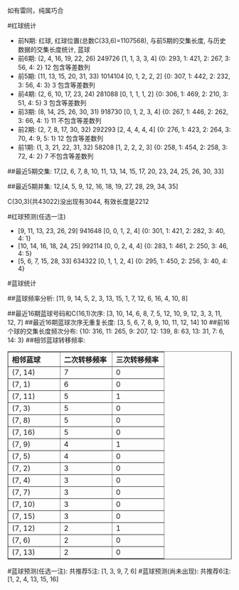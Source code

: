 <!-- 
.. title: 双色球2010066期(2010-06-10)数据分析报告
.. slug: slott-2010066-2010-06-10-report
.. date: 2010-06-11 08:00:00 UTC+08:00
.. tags: Lottery
.. link: 
.. description: 
.. type: text
-->

如有雷同，纯属巧合

<!-- TEASER_END-->

#红球统计

- 前N期: 红球, 红球位置(总数C(33,6)=1107568), 与前5期的交集长度, 与历史数据的交集长度统计, 蓝球
- 前6期: (2, 4, 16, 19, 22, 26) 249726 [1, 1, 3, 3, 4] {0: 293, 1: 421, 2: 267, 3: 56, 4: 2} 12 包含等差数列
- 前5期: (11, 13, 15, 20, 31, 33) 1014104 [0, 1, 2, 2, 2] {0: 307, 1: 442, 2: 232, 3: 56, 4: 3} 3 包含等差数列
- 前4期: (2, 6, 10, 17, 23, 24) 281088 [0, 1, 1, 1, 2] {0: 306, 1: 469, 2: 210, 3: 51, 4: 5} 3 包含等差数列
- 前3期: (8, 14, 25, 26, 30, 31) 918730 [0, 1, 2, 3, 4] {0: 267, 1: 446, 2: 262, 3: 66, 4: 1} 11 不包含等差数列
- 前2期: (2, 7, 8, 17, 30, 32) 292293 [2, 4, 4, 4, 4] {0: 276, 1: 423, 2: 264, 3: 70, 4: 9, 5: 1} 12 包含等差数列
- 前1期: (1, 3, 21, 22, 31, 32) 58208 [1, 2, 2, 2, 3] {0: 258, 1: 454, 2: 258, 3: 72, 4: 2} 7 不包含等差数列

##最近5期交集:
17,[2, 6, 7, 8, 10, 11, 13, 14, 15, 17, 20, 23, 24, 25, 26, 30, 33]

##最近5期并集:
12,[4, 5, 9, 12, 16, 18, 19, 27, 28, 29, 34, 35]

C(30,3)(共43022)没出现有3044, 
有效长度是2212

#红球预测(任选一注)

- [9, 11, 13, 23, 26, 29] 941648 [0, 0, 1, 2, 4] {0: 301, 1: 421, 2: 282, 3: 40, 4: 1}
- [10, 14, 16, 18, 24, 25] 992114 [0, 0, 2, 4, 4] {0: 283, 1: 461, 2: 250, 3: 46, 4: 5}
- [5, 6, 7, 15, 28, 33] 634322 [0, 1, 1, 2, 4] {0: 295, 1: 450, 2: 256, 3: 40, 4: 4}

#蓝球统计

##蓝球频率分析:
[11, 9, 14, 5, 2, 3, 13, 15, 1, 7, 12, 6, 16, 4, 10, 8]

##最近16期蓝球号码和C(16,1)次序:
[3, 10, 14, 6, 8, 7, 5, 12, 10, 9, 12, 3, 3, 11, 12, 7]
##最近16期蓝球次序无重复长度:
[3, 5, 6, 7, 8, 9, 10, 11, 12, 14] 10
##前16个球的交集长度频次分布:
{10: 316, 11: 265, 9: 207, 12: 139, 8: 63, 13: 31, 7: 6, 14: 3}
##相邻蓝球转移频率:
<table border="1" class="table table-striped dataframe">
  <thead>
    <tr style="text-align: left;">
      <th style="min-width: 100px;">相邻蓝球</th>
      <th style="min-width: 100px;">二次转移频率</th>
      <th style="min-width: 100px;">三次转移频率</th>
    </tr>
  </thead>
  <tbody>
    <tr>
      <td> (7, 14)</td>
      <td> 7</td>
      <td> 0</td>
    </tr>
    <tr>
      <td>  (7, 1)</td>
      <td> 6</td>
      <td> 0</td>
    </tr>
    <tr>
      <td> (7, 11)</td>
      <td> 5</td>
      <td> 1</td>
    </tr>
    <tr>
      <td>  (7, 3)</td>
      <td> 5</td>
      <td> 0</td>
    </tr>
    <tr>
      <td>  (7, 8)</td>
      <td> 5</td>
      <td> 0</td>
    </tr>
    <tr>
      <td> (7, 16)</td>
      <td> 5</td>
      <td> 0</td>
    </tr>
    <tr>
      <td>  (7, 9)</td>
      <td> 4</td>
      <td> 1</td>
    </tr>
    <tr>
      <td>  (7, 5)</td>
      <td> 4</td>
      <td> 0</td>
    </tr>
    <tr>
      <td>  (7, 2)</td>
      <td> 3</td>
      <td> 0</td>
    </tr>
    <tr>
      <td>  (7, 4)</td>
      <td> 3</td>
      <td> 0</td>
    </tr>
    <tr>
      <td>  (7, 7)</td>
      <td> 3</td>
      <td> 0</td>
    </tr>
    <tr>
      <td> (7, 10)</td>
      <td> 3</td>
      <td> 0</td>
    </tr>
    <tr>
      <td> (7, 15)</td>
      <td> 3</td>
      <td> 0</td>
    </tr>
    <tr>
      <td> (7, 12)</td>
      <td> 2</td>
      <td> 1</td>
    </tr>
    <tr>
      <td>  (7, 6)</td>
      <td> 2</td>
      <td> 0</td>
    </tr>
    <tr>
      <td> (7, 13)</td>
      <td> 2</td>
      <td> 0</td>
    </tr>
  </tbody>
</table>
#蓝球预测(任选一注):
共推荐5注: [1, 3, 9, 7, 6]
#蓝球预测(尚未出现):
共推荐6注: [1, 2, 4, 13, 15, 16]

